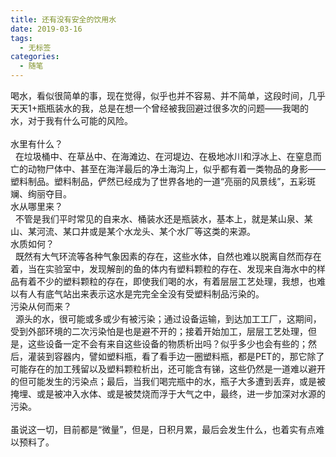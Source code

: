 ```yaml
---
title: 还有没有安全的饮用水
date: 2019-03-16
tags: 
  - 无标签
categories:
  - 随笔
---
```

喝水，看似很简单的事，现在觉得，似乎也并不容易、并不简单，这段时间，几乎天天1+瓶瓶装水的我，总是在想一个曾经被我回避过很多次的问题——我喝的水，对于我有什么可能的风险。<br><br>水里有什么？<br>&nbsp;&nbsp;在垃圾桶中、在草丛中、在海滩边、在河堤边、在极地冰川和浮冰上、在窒息而亡的动物尸体中、甚至在海洋最后的净土海沟上，似乎都有着一类物品的身影——塑料制品。塑料制品，俨然已经成为了世界各地的一道“亮丽的风景线”，五彩斑斓、绚丽夺目。<br>水从哪里来？<br>&nbsp;&nbsp;不管是我们平时常见的自来水、桶装水还是瓶装水，基本上，就是某山泉、某山、某河流、某口井或是某个水龙头、某个水厂等这类的来源。<br>水质如何？<br>&nbsp;&nbsp;既然有大气环流等各种气象因素的存在，这些水体，自然也难以脱离自然而存在着，当在实验室中，发现解剖的鱼的体内有塑料颗粒的存在、发现来自海水中的样品有着不少的塑料颗粒的存在，即使我们喝的水，有着层层工艺处理，我想，也难以有人有底气站出来表示这水是完完全全没有受塑料制品污染的。<br>污染从何而来？<br>&nbsp;&nbsp;源头的水，很可能或多或少有被污染；通过设备运输，到达加工工厂，这期间，受到外部环境的二次污染怕是也是避不开的；接着开始加工，层层工艺处理，但是，这些设备一定不会有来自这些设备的物质析出吗？似乎多少也会有些的；然后，灌装到容器内，譬如塑料瓶，看了看手边一圈塑料瓶，都是PET的，那它除了可能存在的加工残留以及塑料颗粒析出，还可能含有锑，这些仍然是一道难以避开的但可能发生的污染点；最后，当我们喝完瓶中的水，瓶子大多遭到丢弃，或是被掩埋、或是被冲入水体、或是被焚烧而浮于大气之中，最终，进一步加深对水源的污染。<br><br>虽说这一切，目前都是“微量”，但是，日积月累，最后会发生什么，也着实有点难以预料了。